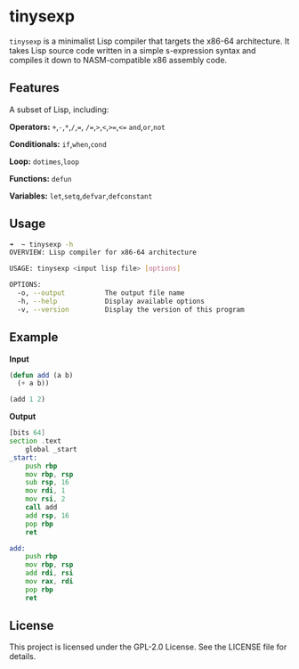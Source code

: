 # tinysexp
`tinysexp` is a minimalist Lisp compiler that targets the x86-64 architecture. It takes Lisp source code written in a simple s-expression syntax and compiles it down to NASM-compatible x86 assembly code.

## Features
A subset of Lisp, including:

**Operators:** 
`+`,`-`,`*`,`/`,`=`, 
`/=`,`>`,`<`,`>=`,`<=`
`and`,`or`,`not`

**Conditionals:**
`if`,`when`,`cond`

**Loop:**
`dotimes`,`loop`

**Functions:**
`defun`

**Variables:**
`let`,`setq`,`defvar`,`defconstant`

## Usage
```bash
➜  ~ tinysexp -h
OVERVIEW: Lisp compiler for x86-64 architecture

USAGE: tinysexp <input lisp file> [options]

OPTIONS:
  -o, --output          The output file name
  -h, --help            Display available options
  -v, --version         Display the version of this program
```
## Example
**Input**
```lisp
(defun add (a b)
  (+ a b))

(add 1 2)
```
**Output**
```asm
[bits 64]
section .text
	global _start
_start:
	push rbp
	mov rbp, rsp
	sub rsp, 16
	mov rdi, 1
	mov rsi, 2
	call add
	add rsp, 16
	pop rbp
	ret

add:
	push rbp
	mov rbp, rsp
	add rdi, rsi
	mov rax, rdi
	pop rbp
	ret
```
## License
This project is licensed under the GPL-2.0 License. See the LICENSE file for details.

